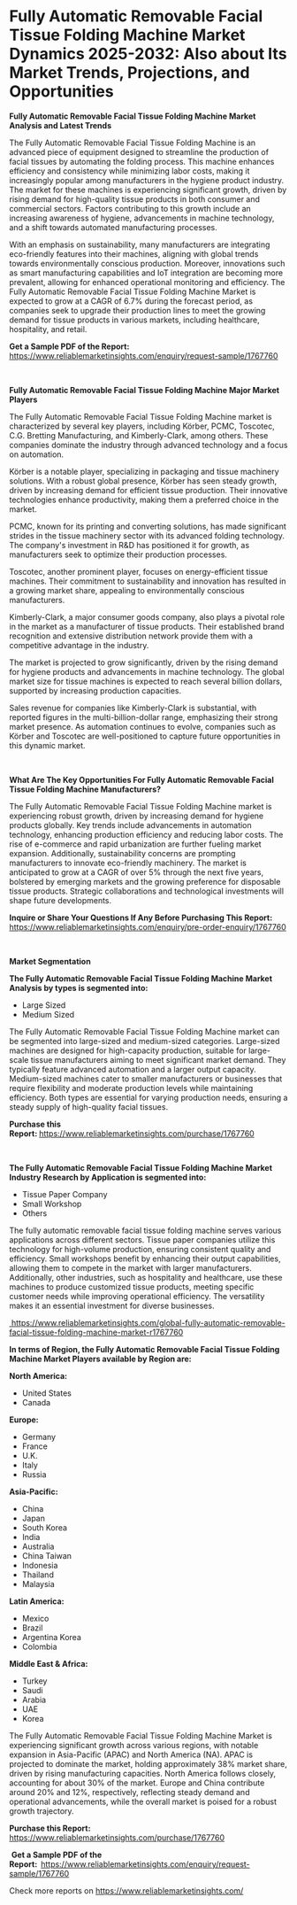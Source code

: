 <p><h1>Fully Automatic Removable Facial Tissue Folding Machine Market Dynamics 2025-2032: Also about Its Market Trends, Projections, and Opportunities</h1></p><p><strong>Fully Automatic Removable Facial Tissue Folding Machine Market Analysis and Latest Trends</strong></p>
<p><p>The Fully Automatic Removable Facial Tissue Folding Machine is an advanced piece of equipment designed to streamline the production of facial tissues by automating the folding process. This machine enhances efficiency and consistency while minimizing labor costs, making it increasingly popular among manufacturers in the hygiene product industry. The market for these machines is experiencing significant growth, driven by rising demand for high-quality tissue products in both consumer and commercial sectors. Factors contributing to this growth include an increasing awareness of hygiene, advancements in machine technology, and a shift towards automated manufacturing processes.</p><p>With an emphasis on sustainability, many manufacturers are integrating eco-friendly features into their machines, aligning with global trends towards environmentally conscious production. Moreover, innovations such as smart manufacturing capabilities and IoT integration are becoming more prevalent, allowing for enhanced operational monitoring and efficiency. The Fully Automatic Removable Facial Tissue Folding Machine Market is expected to grow at a CAGR of 6.7% during the forecast period, as companies seek to upgrade their production lines to meet the growing demand for tissue products in various markets, including healthcare, hospitality, and retail.</p></p>
<p><strong>Get a Sample PDF of the Report:&nbsp;</strong> <a href="https://www.reliablemarketinsights.com/enquiry/request-sample/1767760?utm_campaign=3264&utm_medium=2&utm_source=Github&utm_content=ia&utm_term=11042025&utm_id=fully-automatic-removable-facial-tissue-folding-machine">https://www.reliablemarketinsights.com/enquiry/request-sample/1767760</a></p>
<p>&nbsp;</p>
<p><strong>Fully Automatic Removable Facial Tissue Folding Machine Major Market Players</strong></p>
<p><p>The Fully Automatic Removable Facial Tissue Folding Machine market is characterized by several key players, including Körber, PCMC, Toscotec, C.G. Bretting Manufacturing, and Kimberly-Clark, among others. These companies dominate the industry through advanced technology and a focus on automation.</p><p>Körber is a notable player, specializing in packaging and tissue machinery solutions. With a robust global presence, Körber has seen steady growth, driven by increasing demand for efficient tissue production. Their innovative technologies enhance productivity, making them a preferred choice in the market.</p><p>PCMC, known for its printing and converting solutions, has made significant strides in the tissue machinery sector with its advanced folding technology. The company's investment in R&D has positioned it for growth, as manufacturers seek to optimize their production processes. </p><p>Toscotec, another prominent player, focuses on energy-efficient tissue machines. Their commitment to sustainability and innovation has resulted in a growing market share, appealing to environmentally conscious manufacturers.</p><p>Kimberly-Clark, a major consumer goods company, also plays a pivotal role in the market as a manufacturer of tissue products. Their established brand recognition and extensive distribution network provide them with a competitive advantage in the industry.</p><p>The market is projected to grow significantly, driven by the rising demand for hygiene products and advancements in machine technology. The global market size for tissue machines is expected to reach several billion dollars, supported by increasing production capacities.</p><p>Sales revenue for companies like Kimberly-Clark is substantial, with reported figures in the multi-billion-dollar range, emphasizing their strong market presence. As automation continues to evolve, companies such as Körber and Toscotec are well-positioned to capture future opportunities in this dynamic market.</p></p>
<p>&nbsp;</p>
<p><strong>What Are The Key Opportunities For Fully Automatic Removable Facial Tissue Folding Machine Manufacturers?</strong></p>
<p><p>The Fully Automatic Removable Facial Tissue Folding Machine market is experiencing robust growth, driven by increasing demand for hygiene products globally. Key trends include advancements in automation technology, enhancing production efficiency and reducing labor costs. The rise of e-commerce and rapid urbanization are further fueling market expansion. Additionally, sustainability concerns are prompting manufacturers to innovate eco-friendly machinery. The market is anticipated to grow at a CAGR of over 5% through the next five years, bolstered by emerging markets and the growing preference for disposable tissue products. Strategic collaborations and technological investments will shape future developments.</p></p>
<p><strong>Inquire or Share Your Questions If Any Before Purchasing This Report:</strong> <a href="https://www.reliablemarketinsights.com/enquiry/pre-order-enquiry/1767760?utm_campaign=3264&utm_medium=2&utm_source=Github&utm_content=ia&utm_term=11042025&utm_id=fully-automatic-removable-facial-tissue-folding-machine">https://www.reliablemarketinsights.com/enquiry/pre-order-enquiry/1767760</a></p>
<p>&nbsp;</p>
<p><strong>Market Segmentation</strong></p>
<p><strong>The Fully Automatic Removable Facial Tissue Folding Machine Market Analysis by types is segmented into:</strong></p>
<p><ul><li>Large Sized</li><li>Medium Sized</li></ul></p>
<p><p>The Fully Automatic Removable Facial Tissue Folding Machine market can be segmented into large-sized and medium-sized categories. Large-sized machines are designed for high-capacity production, suitable for large-scale tissue manufacturers aiming to meet significant market demand. They typically feature advanced automation and a larger output capacity. Medium-sized machines cater to smaller manufacturers or businesses that require flexibility and moderate production levels while maintaining efficiency. Both types are essential for varying production needs, ensuring a steady supply of high-quality facial tissues.</p></p>
<p><strong>Purchase this Report:&nbsp;</strong><a href="https://www.reliablemarketinsights.com/purchase/1767760?utm_campaign=3264&utm_medium=2&utm_source=Github&utm_content=ia&utm_term=11042025&utm_id=fully-automatic-removable-facial-tissue-folding-machine">https://www.reliablemarketinsights.com/purchase/1767760</a></p>
<p>&nbsp;</p>
<p><strong>The Fully Automatic Removable Facial Tissue Folding Machine Market Industry Research by Application is segmented into:</strong></p>
<p><ul><li>Tissue Paper Company</li><li>Small Workshop</li><li>Others</li></ul></p>
<p><p>The fully automatic removable facial tissue folding machine serves various applications across different sectors. Tissue paper companies utilize this technology for high-volume production, ensuring consistent quality and efficiency. Small workshops benefit by enhancing their output capabilities, allowing them to compete in the market with larger manufacturers. Additionally, other industries, such as hospitality and healthcare, use these machines to produce customized tissue products, meeting specific customer needs while improving operational efficiency. The versatility makes it an essential investment for diverse businesses.</p></p>
<p><a href="https://www.reliablemarketinsights.com/global-fully-automatic-removable-facial-tissue-folding-machine-market-r1767760?utm_campaign=3264&utm_medium=2&utm_source=Github&utm_content=ia&utm_term=11042025&utm_id=fully-automatic-removable-facial-tissue-folding-machine">&nbsp;https://www.reliablemarketinsights.com/global-fully-automatic-removable-facial-tissue-folding-machine-market-r1767760</a></p>
<p><strong>In terms of Region, the Fully Automatic Removable Facial Tissue Folding Machine Market Players available by Region are:</strong></p>
<p>
    <p> <strong> North America: </strong>
        <ul>
            <li>United States</li>
            <li>Canada</li>
        </ul>
        </p> 
    <p> <strong> Europe: </strong>
        <ul>
            <li>Germany</li>
            <li>France</li>
            <li>U.K.</li>
            <li>Italy</li>
            <li>Russia</li>
        </ul>
        </p> 
    <p> <strong> Asia-Pacific: </strong>
        <ul>
            <li>China</li>
            <li>Japan</li>
            <li>South Korea</li>
            <li>India</li>
            <li>Australia</li>
            <li>China Taiwan</li>
            <li>Indonesia</li>
            <li>Thailand</li>
            <li>Malaysia</li>
        </ul>
        </p> 
    <p> <strong> Latin America: </strong>
        <ul>
            <li>Mexico</li>
            <li>Brazil</li>
            <li>Argentina Korea</li>
            <li>Colombia</li>
        </ul>
        </p> 
    <p> <strong> Middle East & Africa: </strong>
        <ul>
            <li>Turkey</li>
            <li>Saudi</li>
            <li>Arabia</li>
            <li>UAE</li>
            <li>Korea</li>
        </ul>
    </p>
    </p>
<p><p>The Fully Automatic Removable Facial Tissue Folding Machine Market is experiencing significant growth across various regions, with notable expansion in Asia-Pacific (APAC) and North America (NA). APAC is projected to dominate the market, holding approximately 38% market share, driven by rising manufacturing capacities. North America follows closely, accounting for about 30% of the market. Europe and China contribute around 20% and 12%, respectively, reflecting steady demand and operational advancements, while the overall market is poised for a robust growth trajectory.</p></p>
<p><strong>Purchase this Report: </strong><a href="https://www.reliablemarketinsights.com/purchase/1767760?utm_campaign=3264&utm_medium=2&utm_source=Github&utm_content=ia&utm_term=11042025&utm_id=fully-automatic-removable-facial-tissue-folding-machine">https://www.reliablemarketinsights.com/purchase/1767760</a></p>
<p>&nbsp;<strong>Get a Sample PDF of the Report:&nbsp;&nbsp;</strong><a href="https://www.reliablemarketinsights.com/enquiry/request-sample/1767760?utm_campaign=3264&utm_medium=2&utm_source=Github&utm_content=ia&utm_term=11042025&utm_id=fully-automatic-removable-facial-tissue-folding-machine">https://www.reliablemarketinsights.com/enquiry/request-sample/1767760</a></p>
<p><strong></strong></p>
<p>Check more reports on <a href="https://www.reliablemarketinsights.com/?utm_campaign=3264&utm_medium=2&utm_source=Github&utm_content=ia&utm_term=11042025&utm_id=fully-automatic-removable-facial-tissue-folding-machine">https://www.reliablemarketinsights.com/</a></p>